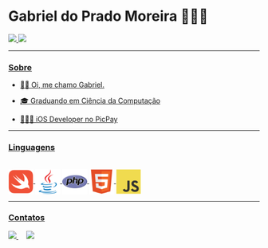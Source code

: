 # Gabriel do Prado Moreira 👨🏽‍💻

<div>
  <a href="https://github.com/gabrielprm">
  <img height="150em" src="https://github-readme-stats.vercel.app/api?username=gabrielprm&show_icons=true&theme=github_dark&include_all_commits=true&count_private=true&hide=stars,issues,prs"/>
  <img height="150em" src="https://github-readme-stats.vercel.app/api/top-langs/?username=gabrielprm&langs_count=7&theme=github_dark"/>
</div>
  
---
  
### Sobre

- 👋🏽 Oi, me chamo Gabriel.

- 🎓 Graduando em Ciência da Computação

- 👨🏻‍💻 iOS Developer no PicPay 

---

### Linguagens
  
<div style="display: inline_block"><br>
  <img align="center" height="50" width="50" src="https://github.com/devicons/devicon/blob/master/icons/swift/swift-original.svg">
  <img align="center" height="50" width="50" src="https://github.com/devicons/devicon/blob/master/icons/java/java-original.svg">
  <img align="center" height="50" width="50" src="https://github.com/devicons/devicon/blob/master/icons/php/php-original.svg">
  <img align="center" height="50" width="50" src="https://github.com/devicons/devicon/blob/master/icons/html5/html5-original.svg">
  <img align="center" height="50" width="50" src="https://github.com/devicons/devicon/blob/master/icons/javascript/javascript-original.svg">
</div>

---
  
### Contatos
<a href = "mailto:gabrielprm@gmail.com">
  <img height="40em" src="https://ssl.gstatic.com/ui/v1/icons/mail/rfr/gmail.ico" target="_blank">
</a>
&nbsp;&nbsp;&nbsp;
<a href="https://www.linkedin.com/in/gabrielprm/">
  <img src="https://img.shields.io/badge/-LinkedIn-%230077B5?style=for-the-badge&logo=linkedin&logoColor=white" target="_blank">
</a>
  


